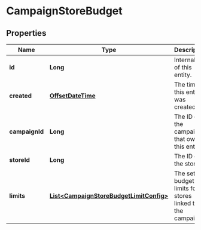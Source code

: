 

# CampaignStoreBudget

## Properties

Name | Type | Description | Notes
------------ | ------------- | ------------- | -------------
**id** | **Long** | Internal ID of this entity. | 
**created** | [**OffsetDateTime**](OffsetDateTime.md) | The time this entity was created. | 
**campaignId** | **Long** | The ID of the campaign that owns this entity. | 
**storeId** | **Long** | The ID of the store. | 
**limits** | [**List&lt;CampaignStoreBudgetLimitConfig&gt;**](CampaignStoreBudgetLimitConfig.md) | The set of budget limits for stores linked to the campaign. | 



